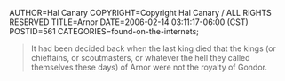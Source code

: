 AUTHOR=Hal Canary
COPYRIGHT=Copyright Hal Canary / ALL RIGHTS RESERVED
TITLE=Arnor
DATE=2006-02-14 03:11:17-06:00 (CST)
POSTID=561
CATEGORIES=found-on-the-internets;

> It had been decided back when the last king died that the kings (or chieftains, or scoutmasters, or whatever the hell they called themselves these days) of Arnor were not the royalty of Gondor.
